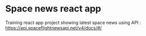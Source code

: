 # Space news react app

Training react app project showing latest space news using API : https://api.spaceflightnewsapi.net/v4/docs/#/